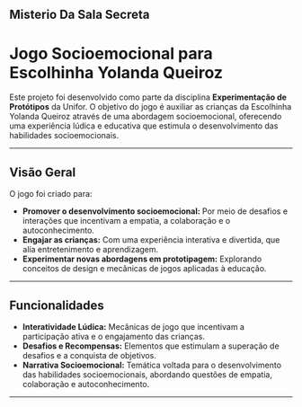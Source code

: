 ## Misterio Da Sala Secreta

# Jogo Socioemocional para Escolhinha Yolanda Queiroz
Este projeto foi desenvolvido como parte da disciplina **Experimentação de Protótipos** da Unifor. O objetivo do jogo é auxiliar as crianças da Escolhinha Yolanda Queiroz 
através de uma abordagem socioemocional, oferecendo uma experiência lúdica e educativa que estimula o desenvolvimento das habilidades socioemocionais.

---

## Visão Geral

O jogo foi criado para:
- **Promover o desenvolvimento socioemocional:** Por meio de desafios e interações que incentivam a empatia, a colaboração e o autoconhecimento.
- **Engajar as crianças:** Com uma experiência interativa e divertida, que alia entretenimento e aprendizagem.
- **Experimentar novas abordagens em prototipagem:** Explorando conceitos de design e mecânicas de jogos aplicadas à educação.

---

## Funcionalidades

- **Interatividade Lúdica:** Mecânicas de jogo que incentivam a participação ativa e o engajamento das crianças.
- **Desafios e Recompensas:** Elementos que estimulam a superação de desafios e a conquista de objetivos.
- **Narrativa Socioemocional:** Temática voltada para o desenvolvimento das habilidades socioemocionais, abordando questões de empatia, colaboração e autoconhecimento.

---

